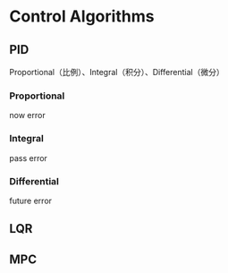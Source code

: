 
# Control Algorithms

## PID
Proportional（比例）、Integral（积分）、Differential（微分）

### Proportional
now error

### Integral
pass error

### Differential
future error


## LQR

## MPC